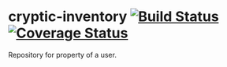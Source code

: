# cryptic-inventory [![Build Status](https://travis-ci.com/cryptic-game/cryptic-inventory.svg?branch=experimental)](https://travis-ci.com/cryptic-game/cryptic-inventory) [![Coverage Status](https://coveralls.io/repos/github/cryptic-game/cryptic-inventory/badge.svg?branch=experimental)](https://coveralls.io/github/cryptic-game/cryptic-inventory?branch=experimental)
Repository for property of a user.
